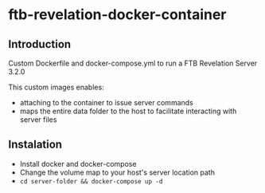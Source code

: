 # ftb-revelation-docker-container

## Introduction

Custom Dockerfile and docker-compose.yml to run a FTB Revelation Server 3.2.0

This custom images enables:
* attaching to the container to issue server commands
* maps the entire data folder to the host to facilitate interacting with server files


## Instalation
* Install docker and docker-compose
* Change the volume map to your host's server location path
* `cd server-folder && docker-compose up -d` 
